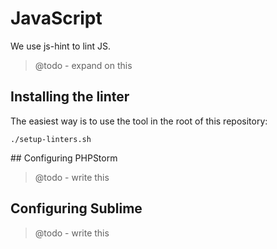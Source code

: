 # JavaScript

We use js-hint to lint JS.

> @todo - expand on this


## Installing the linter

The easiest way is to use the tool in the root of this repository:

```
./setup-linters.sh
```


## Configuring PHPStorm

> @todo - write this

## Configuring Sublime

> @todo - write this
